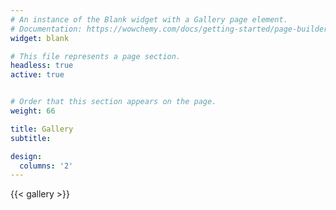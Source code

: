 ```yaml
---
# An instance of the Blank widget with a Gallery page element.
# Documentation: https://wowchemy.com/docs/getting-started/page-builder/
widget: blank

# This file represents a page section.
headless: true
active: true


# Order that this section appears on the page.
weight: 66

title: Gallery
subtitle:

design:
  columns: '2'
---
```


{{< gallery >}}

